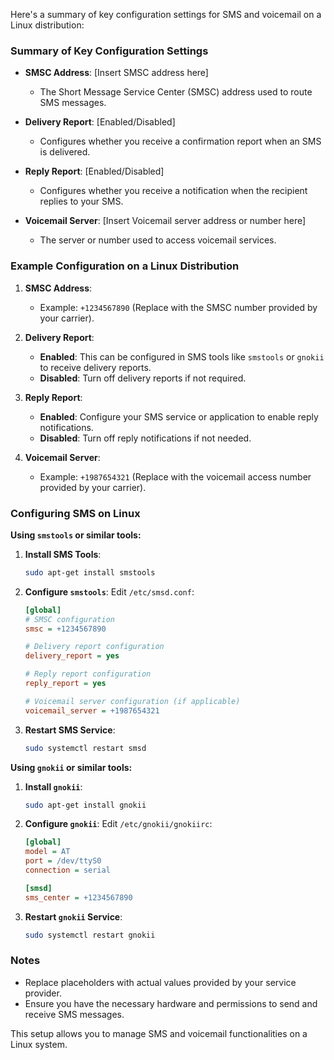 Here's a summary of key configuration settings for SMS and voicemail on a Linux distribution:

### Summary of Key Configuration Settings

- **SMSC Address**: [Insert SMSC address here]
  - The Short Message Service Center (SMSC) address used to route SMS messages.

- **Delivery Report**: [Enabled/Disabled]
  - Configures whether you receive a confirmation report when an SMS is delivered.

- **Reply Report**: [Enabled/Disabled]
  - Configures whether you receive a notification when the recipient replies to your SMS.

- **Voicemail Server**: [Insert Voicemail server address or number here]
  - The server or number used to access voicemail services.

### Example Configuration on a Linux Distribution

1. **SMSC Address**: 
   - Example: `+1234567890` (Replace with the SMSC number provided by your carrier).

2. **Delivery Report**:
   - **Enabled**: This can be configured in SMS tools like `smstools` or `gnokii` to receive delivery reports.
   - **Disabled**: Turn off delivery reports if not required.

3. **Reply Report**:
   - **Enabled**: Configure your SMS service or application to enable reply notifications.
   - **Disabled**: Turn off reply notifications if not needed.

4. **Voicemail Server**:
   - Example: `+1987654321` (Replace with the voicemail access number provided by your carrier).

### Configuring SMS on Linux

**Using `smstools` or similar tools:**

1. **Install SMS Tools**:
   ```bash
   sudo apt-get install smstools
   ```

2. **Configure `smstools`**:
   Edit `/etc/smsd.conf`:

   ```ini
   [global]
   # SMSC configuration
   smsc = +1234567890

   # Delivery report configuration
   delivery_report = yes

   # Reply report configuration
   reply_report = yes

   # Voicemail server configuration (if applicable)
   voicemail_server = +1987654321
   ```

3. **Restart SMS Service**:
   ```bash
   sudo systemctl restart smsd
   ```

**Using `gnokii` or similar tools:**

1. **Install `gnokii`**:
   ```bash
   sudo apt-get install gnokii
   ```

2. **Configure `gnokii`**:
   Edit `/etc/gnokii/gnokiirc`:

   ```ini
   [global]
   model = AT
   port = /dev/ttyS0
   connection = serial

   [smsd]
   sms_center = +1234567890
   ```

3. **Restart `gnokii` Service**:
   ```bash
   sudo systemctl restart gnokii
   ```

### Notes
- Replace placeholders with actual values provided by your service provider.
- Ensure you have the necessary hardware and permissions to send and receive SMS messages.

This setup allows you to manage SMS and voicemail functionalities on a Linux system.
